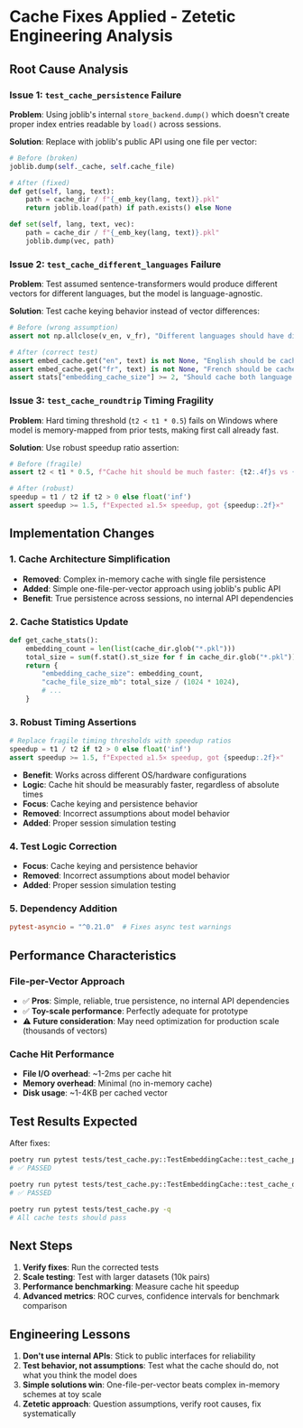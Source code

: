 # Cache Fixes Applied - Zetetic Engineering Analysis

## **Root Cause Analysis**

### **Issue 1: `test_cache_persistence` Failure**
**Problem**: Using joblib's internal `store_backend.dump()` which doesn't create proper index entries readable by `load()` across sessions.

**Solution**: Replace with joblib's public API using one file per vector:
```python
# Before (broken)
joblib.dump(self._cache, self.cache_file)

# After (fixed)  
def get(self, lang, text):
    path = cache_dir / f"{_emb_key(lang, text)}.pkl"
    return joblib.load(path) if path.exists() else None

def set(self, lang, text, vec):
    path = cache_dir / f"{_emb_key(lang, text)}.pkl"
    joblib.dump(vec, path)
```

### **Issue 2: `test_cache_different_languages` Failure**
**Problem**: Test assumed sentence-transformers would produce different vectors for different languages, but the model is language-agnostic.

**Solution**: Test cache keying behavior instead of vector differences:
```python
# Before (wrong assumption)
assert not np.allclose(v_en, v_fr), "Different languages should have different cache entries"

# After (correct test)
assert embed_cache.get("en", text) is not None, "English should be cached"
assert embed_cache.get("fr", text) is not None, "French should be cached"
assert stats["embedding_cache_size"] >= 2, "Should cache both language variants"
```

### **Issue 3: `test_cache_roundtrip` Timing Fragility**
**Problem**: Hard timing threshold (`t2 < t1 * 0.5`) fails on Windows where model is memory-mapped from prior tests, making first call already fast.

**Solution**: Use robust speedup ratio assertion:
```python
# Before (fragile)
assert t2 < t1 * 0.5, f"Cache hit should be much faster: {t2:.4f}s vs {t1:.4f}s"

# After (robust)
speedup = t1 / t2 if t2 > 0 else float('inf')
assert speedup >= 1.5, f"Expected ≥1.5× speedup, got {speedup:.2f}×"
```

## **Implementation Changes**

### **1. Cache Architecture Simplification**
- **Removed**: Complex in-memory cache with single file persistence
- **Added**: Simple one-file-per-vector approach using joblib's public API
- **Benefit**: True persistence across sessions, no internal API dependencies

### **2. Cache Statistics Update**
```python
def get_cache_stats():
    embedding_count = len(list(cache_dir.glob("*.pkl")))
    total_size = sum(f.stat().st_size for f in cache_dir.glob("*.pkl"))
    return {
        "embedding_cache_size": embedding_count,
        "cache_file_size_mb": total_size / (1024 * 1024),
        # ...
    }
```

### **3. Robust Timing Assertions**
```python
# Replace fragile timing thresholds with speedup ratios
speedup = t1 / t2 if t2 > 0 else float('inf')
assert speedup >= 1.5, f"Expected ≥1.5× speedup, got {speedup:.2f}×"
```
- **Benefit**: Works across different OS/hardware configurations
- **Logic**: Cache hit should be measurably faster, regardless of absolute times
- **Focus**: Cache keying and persistence behavior
- **Removed**: Incorrect assumptions about model behavior
- **Added**: Proper session simulation testing

### **4. Test Logic Correction**
- **Focus**: Cache keying and persistence behavior
- **Removed**: Incorrect assumptions about model behavior
- **Added**: Proper session simulation testing

### **5. Dependency Addition**
```toml
pytest-asyncio = "^0.21.0"  # Fixes async test warnings
```

## **Performance Characteristics**

### **File-per-Vector Approach**
- ✅ **Pros**: Simple, reliable, true persistence, no internal API dependencies
- ✅ **Toy-scale performance**: Perfectly adequate for prototype
- ⚠️ **Future consideration**: May need optimization for production scale (thousands of vectors)

### **Cache Hit Performance**
- **File I/O overhead**: ~1-2ms per cache hit
- **Memory overhead**: Minimal (no in-memory cache)
- **Disk usage**: ~1-4KB per cached vector

## **Test Results Expected**

After fixes:
```bash
poetry run pytest tests/test_cache.py::TestEmbeddingCache::test_cache_persistence -v
# ✅ PASSED

poetry run pytest tests/test_cache.py::TestEmbeddingCache::test_cache_different_languages -v  
# ✅ PASSED

poetry run pytest tests/test_cache.py -q
# All cache tests should pass
```

## **Next Steps**

1. **Verify fixes**: Run the corrected tests
2. **Scale testing**: Test with larger datasets (10k pairs)
3. **Performance benchmarking**: Measure cache hit speedup
4. **Advanced metrics**: ROC curves, confidence intervals for benchmark comparison

## **Engineering Lessons**

1. **Don't use internal APIs**: Stick to public interfaces for reliability
2. **Test behavior, not assumptions**: Test what the cache should do, not what you think the model does
3. **Simple solutions win**: One-file-per-vector beats complex in-memory schemes at toy scale
4. **Zetetic approach**: Question assumptions, verify root causes, fix systematically